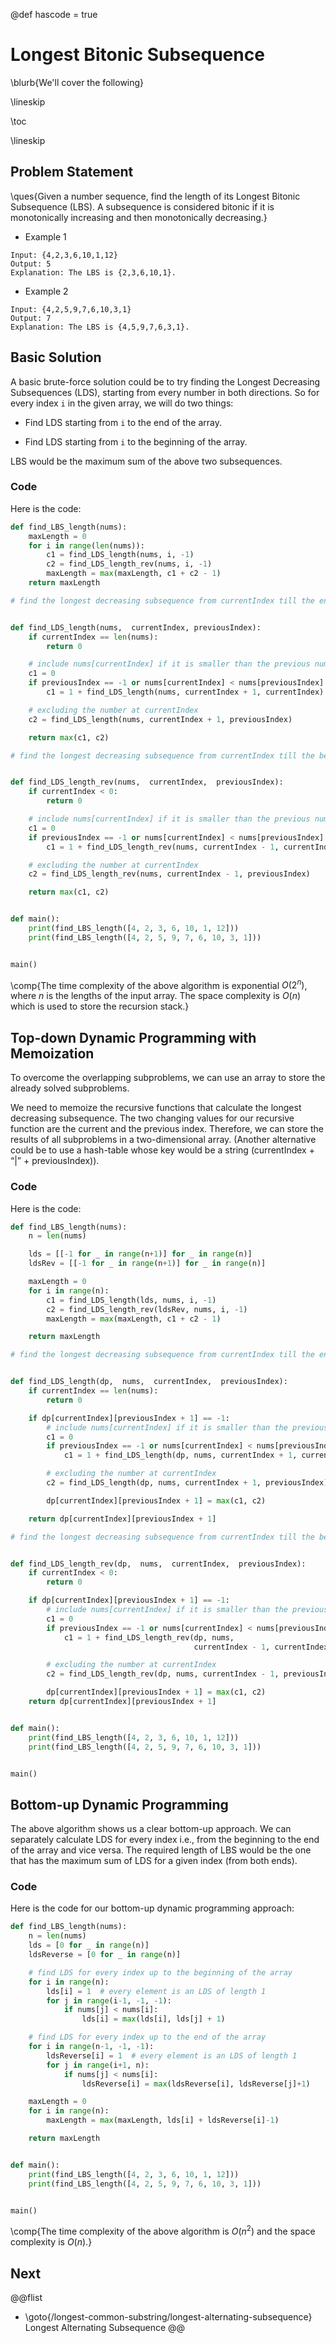 @def hascode = true

# Longest Bitonic Subsequence

\blurb{We'll cover the following}

\lineskip

\toc

\lineskip

## Problem Statement

\ques{Given a number sequence, find the length of its Longest Bitonic Subsequence (LBS). A subsequence is considered bitonic if it is monotonically increasing and then monotonically decreasing.}

* Example 1

```Plaintext
Input: {4,2,3,6,10,1,12}
Output: 5
Explanation: The LBS is {2,3,6,10,1}.
```

* Example 2

```Plaintext
Input: {4,2,5,9,7,6,10,3,1}
Output: 7
Explanation: The LBS is {4,5,9,7,6,3,1}.
```

## Basic Solution

A basic brute-force solution could be to try finding the Longest Decreasing Subsequences (LDS), starting from every number in both directions. So for every index `i` in the given array, we will do two things:

* Find LDS starting from `i` to the end of the array.

* Find LDS starting from `i` to the beginning of the array.

LBS would be the maximum sum of the above two subsequences.

### Code

Here is the code:

```python
def find_LBS_length(nums):
    maxLength = 0
    for i in range(len(nums)):
        c1 = find_LDS_length(nums, i, -1)
        c2 = find_LDS_length_rev(nums, i, -1)
        maxLength = max(maxLength, c1 + c2 - 1)
    return maxLength

# find the longest decreasing subsequence from currentIndex till the end of the array


def find_LDS_length(nums,  currentIndex, previousIndex):
    if currentIndex == len(nums):
        return 0

    # include nums[currentIndex] if it is smaller than the previous number
    c1 = 0
    if previousIndex == -1 or nums[currentIndex] < nums[previousIndex]:
        c1 = 1 + find_LDS_length(nums, currentIndex + 1, currentIndex)

    # excluding the number at currentIndex
    c2 = find_LDS_length(nums, currentIndex + 1, previousIndex)

    return max(c1, c2)

# find the longest decreasing subsequence from currentIndex till the beginning of the array


def find_LDS_length_rev(nums,  currentIndex,  previousIndex):
    if currentIndex < 0:
        return 0

    # include nums[currentIndex] if it is smaller than the previous number
    c1 = 0
    if previousIndex == -1 or nums[currentIndex] < nums[previousIndex]:
        c1 = 1 + find_LDS_length_rev(nums, currentIndex - 1, currentIndex)

    # excluding the number at currentIndex
    c2 = find_LDS_length_rev(nums, currentIndex - 1, previousIndex)

    return max(c1, c2)


def main():
    print(find_LBS_length([4, 2, 3, 6, 10, 1, 12]))
    print(find_LBS_length([4, 2, 5, 9, 7, 6, 10, 3, 1]))


main()
```

\comp{The time complexity of the above algorithm is exponential $O(2^n)$, where $n$ is the lengths of the input array. The space complexity is $O(n)$ which is used to store the recursion stack.}

## Top-down Dynamic Programming with Memoization

To overcome the overlapping subproblems, we can use an array to store the already solved subproblems.

We need to memoize the recursive functions that calculate the longest decreasing subsequence. The two changing values for our recursive function are the current and the previous index. Therefore, we can store the results of all subproblems in a two-dimensional array. (Another alternative could be to use a hash-table whose key would be a string (currentIndex + “|” + previousIndex)).

### Code

Here is the code:

```python
def find_LBS_length(nums):
    n = len(nums)

    lds = [[-1 for _ in range(n+1)] for _ in range(n)]
    ldsRev = [[-1 for _ in range(n+1)] for _ in range(n)]

    maxLength = 0
    for i in range(n):
        c1 = find_LDS_length(lds, nums, i, -1)
        c2 = find_LDS_length_rev(ldsRev, nums, i, -1)
        maxLength = max(maxLength, c1 + c2 - 1)

    return maxLength

# find the longest decreasing subsequence from currentIndex till the end of the array


def find_LDS_length(dp,  nums,  currentIndex,  previousIndex):
    if currentIndex == len(nums):
        return 0

    if dp[currentIndex][previousIndex + 1] == -1:
        # include nums[currentIndex] if it is smaller than the previous number
        c1 = 0
        if previousIndex == -1 or nums[currentIndex] < nums[previousIndex]:
            c1 = 1 + find_LDS_length(dp, nums, currentIndex + 1, currentIndex)

        # excluding the number at currentIndex
        c2 = find_LDS_length(dp, nums, currentIndex + 1, previousIndex)

        dp[currentIndex][previousIndex + 1] = max(c1, c2)

    return dp[currentIndex][previousIndex + 1]

# find the longest decreasing subsequence from currentIndex till the beginning of the array


def find_LDS_length_rev(dp,  nums,  currentIndex,  previousIndex):
    if currentIndex < 0:
        return 0

    if dp[currentIndex][previousIndex + 1] == -1:
        # include nums[currentIndex] if it is smaller than the previous number
        c1 = 0
        if previousIndex == -1 or nums[currentIndex] < nums[previousIndex]:
            c1 = 1 + find_LDS_length_rev(dp, nums,
                                         currentIndex - 1, currentIndex)

        # excluding the number at currentIndex
        c2 = find_LDS_length_rev(dp, nums, currentIndex - 1, previousIndex)

        dp[currentIndex][previousIndex + 1] = max(c1, c2)
    return dp[currentIndex][previousIndex + 1]


def main():
    print(find_LBS_length([4, 2, 3, 6, 10, 1, 12]))
    print(find_LBS_length([4, 2, 5, 9, 7, 6, 10, 3, 1]))


main()
```

## Bottom-up Dynamic Programming

The above algorithm shows us a clear bottom-up approach. We can separately calculate LDS for every index i.e., from the beginning to the end of the array and vice versa. The required length of LBS would be the one that has the maximum sum of LDS for a given index (from both ends).

### Code

Here is the code for our bottom-up dynamic programming approach:

```python
def find_LBS_length(nums):
    n = len(nums)
    lds = [0 for _ in range(n)]
    ldsReverse = [0 for _ in range(n)]

    # find LDS for every index up to the beginning of the array
    for i in range(n):
        lds[i] = 1  # every element is an LDS of length 1
        for j in range(i-1, -1, -1):
            if nums[j] < nums[i]:
                lds[i] = max(lds[i], lds[j] + 1)

    # find LDS for every index up to the end of the array
    for i in range(n-1, -1, -1):
        ldsReverse[i] = 1  # every element is an LDS of length 1
        for j in range(i+1, n):
            if nums[j] < nums[i]:
                ldsReverse[i] = max(ldsReverse[i], ldsReverse[j]+1)

    maxLength = 0
    for i in range(n):
        maxLength = max(maxLength, lds[i] + ldsReverse[i]-1)

    return maxLength


def main():
    print(find_LBS_length([4, 2, 3, 6, 10, 1, 12]))
    print(find_LBS_length([4, 2, 5, 9, 7, 6, 10, 3, 1]))


main()
```

\comp{The time complexity of the above algorithm is $O(n^2)$ and the space complexity is $O(n)$.}

## Next
@@flist
* \goto{/longest-common-substring/longest-alternating-subsequence} Longest Alternating Subsequence
@@